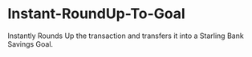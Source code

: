 # Instant-RoundUp-To-Goal
Instantly Rounds Up the transaction and transfers it into a Starling Bank Savings Goal.

